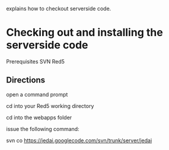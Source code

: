 explains how to checkout serverside code.

# Checking out and installing the serverside code #

Prerequisites
SVN
Red5

## Directions ##


open a command prompt

cd into your Red5 working directory

cd into the webapps folder

issue the following command:

svn co https://jedai.googlecode.com/svn/trunk/server/jedai